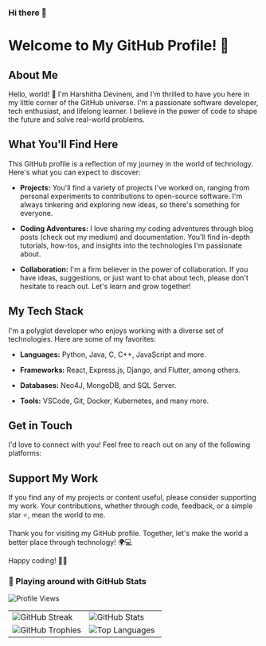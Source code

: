 ### Hi there 👋

# Welcome to My GitHub Profile! 🚀

## About Me

Hello, world! 👋 I'm Harshitha Devineni, and I'm thrilled to have you here in my little corner of the GitHub universe. I'm a passionate software developer, tech enthusiast, and lifelong learner. I believe in the power of code to shape the future and solve real-world problems.

## What You'll Find Here

This GitHub profile is a reflection of my journey in the world of technology. Here's what you can expect to discover:

- **Projects:** You'll find a variety of projects I've worked on, ranging from personal experiments to contributions to open-source software. I'm always tinkering and exploring new ideas, so there's something for everyone.

- **Coding Adventures:** I love sharing my coding adventures through blog posts (check out my medium) and documentation. You'll find in-depth tutorials, how-tos, and insights into the technologies I'm passionate about.

- **Collaboration:** I'm a firm believer in the power of collaboration. If you have ideas, suggestions, or just want to chat about tech, please don't hesitate to reach out. Let's learn and grow together!

## My Tech Stack

I'm a polyglot developer who enjoys working with a diverse set of technologies. Here are some of my favorites:

- **Languages:** Python, Java, C, C++, JavaScript and more.

- **Frameworks:** React, Express.js, Django, and Flutter, among others.

- **Databases:** Neo4J, MongoDB, and SQL Server.

- **Tools:** VSCode, Git, Docker, Kubernetes, and many more.

## Get in Touch

I'd love to connect with you! Feel free to reach out on any of the following platforms:
<!--
- **Twitter:** [@yourusername](https://twitter.com/yourusername)
- **LinkedIn:** [Your Name](https://www.linkedin.com/in/yourname)
- **Email:** harshithadevineni16@gmail.com
-->
## Support My Work

If you find any of my projects or content useful, please consider supporting my work. Your contributions, whether through code, feedback, or a simple star ⭐, mean the world to me.

Thank you for visiting my GitHub profile. Together, let's make the world a better place through technology! 🌍💻

Happy coding! 🚀✨

  
  ### 📝 Playing around with GitHub Stats 

![Profile Views](https://komarev.com/ghpvc/?username=harshithadev&color=blueviolet)
<br/>

<table style="border: none;">
  <tr style="border: none;">
    <td width="50%"  style="border: none;">
       <!-- GitHub Streak -->
      <img src="https://github-readme-streak-stats.herokuapp.com/?user=harshithadev" alt="GitHub Streak"  style="border: none;">
    </td>
    <td width="50%"  style="border: none;">
      <!-- GitHub Stats -->
      <img src="https://github-readme-stats.vercel.app/api?username=yourusername&show_icons=true&count_private=true&theme=dark" alt="GitHub Stats"  style="border: none;">
    </td>
     </tr>
  <tr  style="border: none;"> 
    <td width="50%"  style="border: none;">
      <!-- GitHub Trophies -->
      <img src="https://github-profile-trophy.vercel.app/?username=harshithadev" alt="GitHub Trophies"  style="border: none;">
    </td>
    <td width="50%"  style="border: none;">
     <!-- Top Languages Card -->
      <img src="https://github-readme-stats.vercel.app/api/top-langs/?username=harshithadev&layout=compact" alt="Top Languages"  style="border: none;">
    </td>
  </tr>
</table>

<br>
<!--
**harshithadev/harshithadev** is a ✨ _special_ ✨ repository because its `README.md` (this file) appears on your GitHub profile.

Here are some ideas to get you started:

- 🔭 I’m currently working on ...
- 🌱 I’m currently learning ...
- 👯 I’m looking to collaborate on ...
- 🤔 I’m looking for help with ...
- 💬 Ask me about ...
- 📫 How to reach me: ...
- 😄 Pronouns: ...
- ⚡ Fun fact: ...
-->

